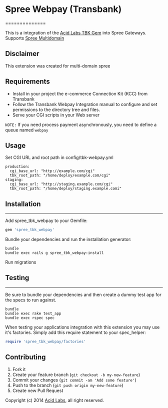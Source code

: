# Spree Webpay (Transbank)
==============

This is a integration of the [Acid Labs TBK Gem](https://github.com/acidlabs/tbk-webpay) into Spree Gateways.
Supports [Spree Multidomain](https://github.com/acidlabs/spree-multi-domain)

## Disclaimer

This extension was created for multi-domain spree

## Requirements

* Install in your project the e-commerce Connection Kit (KCC) from Transbank
* Follow the Transbank Webpay Integration manual to configure and set permissions to the directory tree and files.
* Serve your CGI scripts in your Web server

`NOTE:` If you need process payment asynchronously, you need to define a queue named `webpay`

## Usage

Set CGI URL and root path in config/tbk-webpay.yml

    production:
      cgi_base_url: "http://example.com/cgi"
      tbk_root_path: "/home/deploy/example.com/cgi"      
    staging:
      cgi_base_url: "http://staging.example.com/cgi"
      tbk_root_path: "/home/deploy/staging.example.comi"


## Installation
------------

Add spree_tbk_webpay to your Gemfile:

```ruby
gem 'spree_tbk_webpay'
```

Bundle your dependencies and run the installation generator:

```shell
bundle
bundle exec rails g spree_tbk_webpay:install
```

Run migrations

## Testing
-------

Be sure to bundle your dependencies and then create a dummy test app for the specs to run against.

```shell
bundle
bundle exec rake test_app
bundle exec rspec spec
```

When testing your applications integration with this extension you may use it's factories.
Simply add this require statement to your spec_helper:

```ruby
require 'spree_tbk_webpay/factories'
```

## Contributing

1. Fork it
2. Create your feature branch (`git checkout -b my-new-feature`)
3. Commit your changes (`git commit -am 'Add some feature'`)
4. Push to the branch (`git push origin my-new-feature`)
5. Create new Pull Request

Copyright (c) 2014 [Acid Labs](http://acid.cl), all right reserved.
